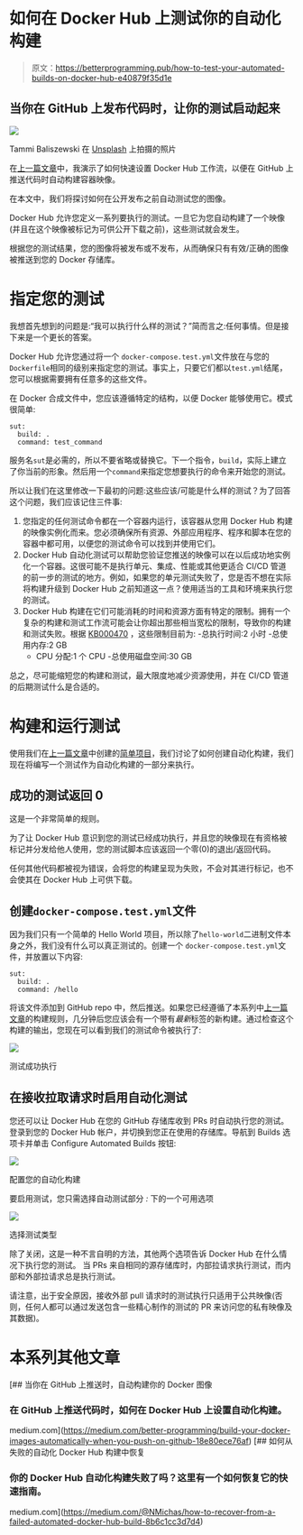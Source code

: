# 如何在 Docker Hub 上测试你的自动化构建

> 原文：<https://betterprogramming.pub/how-to-test-your-automated-builds-on-docker-hub-e40879f35d1e>

## 当你在 GitHub 上发布代码时，让你的测试启动起来

![](img/bcbd3e79714c8f3d0ead44661da31cd2.png)

Tammi Baliszewski 在 [Unsplash](https://unsplash.com?utm_source=medium&utm_medium=referral) 上拍摄的照片

在[上一篇文章](https://medium.com/@NMichas/build-your-docker-images-automatically-when-you-push-on-github-18e80ece76af)中，我演示了如何快速设置 Docker Hub 工作流，以便在 GitHub 上推送代码时自动构建容器映像。

在本文中，我们将探讨如何在公开发布之前自动测试您的图像。

Docker Hub 允许您定义一系列要执行的测试。一旦它为您自动构建了一个映像(并且在这个映像被标记为可供公开下载之前)，这些测试就会发生。

根据您的测试结果，您的图像将被发布或不发布，从而确保只有有效/正确的图像被推送到您的 Docker 存储库。

# 指定您的测试

我想首先想到的问题是:“我可以执行什么样的测试？”简而言之:任何事情。但是接下来是一个更长的答案。

Docker Hub 允许您通过将一个
`docker-compose.test.yml`文件放在与您的`Dockerfile`相同的级别来指定您的测试。事实上，只要它们都以`test.yml`结尾，您可以根据需要拥有任意多的这些文件。

在 Docker 合成文件中，您应该遵循特定的结构，以便 Docker 能够使用它。模式很简单:

```
sut:
  build: .
  command: test_command
```

服务名`sut`是必需的，所以不要省略或替换它。下一个指令，`build`，实际上建立了你当前的形象。然后用一个`command`来指定您想要执行的命令来开始您的测试。

所以让我们在这里修改一下最初的问题:这些应该/可能是什么样的测试？为了回答这个问题，我们应该记住三件事:

1.  您指定的任何测试命令都在一个容器内运行，该容器从您用 Docker Hub 构建的映像实例化而来。您必须确保所有资源、外部应用程序、程序和脚本在您的容器中都可用，以便您的测试命令可以找到并使用它们。
2.  Docker Hub 自动化测试可以帮助您验证您推送的映像可以在以后成功地实例化一个容器。这很可能不是执行单元、集成、性能或其他更适合 CI/CD 管道的前一步的测试的地方。例如，如果您的单元测试失败了，您是否不想在实际将构建升级到 Docker Hub 之前知道这一点？使用适当的工具和环境来执行您的测试。
3.  Docker Hub 构建在它们可能消耗的时间和资源方面有特定的限制。拥有一个复杂的构建和测试工作流可能会让你超出那些相当宽松的限制，导致你的构建和测试失败。根据 [KB000470](https://success.docker.com/article/what-are-the-current-resource-limits-placed-on-automated-builds) ，这些限制目前为:
    -总执行时间:2 小时
    -总使用内存:2 GB
    - CPU 分配:1 个 CPU
    -总使用磁盘空间:30 GB

总之，尽可能缩短您的构建和测试，最大限度地减少资源使用，并在 CI/CD 管道的后期测试什么是合适的。

# 构建和运行测试

使用我们在[上一篇文章](https://medium.com/@NMichas/build-your-docker-images-automatically-when-you-push-on-github-18e80ece76af)中创建的[简单项目](https://github.com/NMichas/dockerbuild)，我们讨论了如何创建自动化构建，我们现在将编写一个测试作为自动化构建的一部分来执行。

## 成功的测试返回 0

这是一个非常简单的规则。

为了让 Docker Hub 意识到您的测试已经成功执行，并且您的映像现在有资格被标记并分发给他人使用，您的测试脚本应该返回一个零(0)的退出/返回代码。

任何其他代码都被视为错误，会将您的构建呈现为失败，不会对其进行标记，也不会使其在 Docker Hub 上可供下载。

## 创建`docker-compose.test.yml`文件

因为我们只有一个简单的 Hello World 项目，所以除了`hello-world`二进制文件本身之外，我们没有什么可以真正测试的。创建一个
`docker-compose.test.yml`文件，并放置以下内容:

```
sut:
  build: .
  command: /hello
```

将该文件添加到 GitHub repo 中，然后推送。如果您已经遵循了本系列中[上一篇文章](https://medium.com/@NMichas/build-your-docker-images-automatically-when-you-push-on-github-18e80ece76af)的构建规则，几分钟后您应该会有一个带有*最新*标签的新构建。通过检查这个构建的输出，您现在可以看到我们的测试命令被执行了:

![](img/53539d1cae76d89e1e6e1de39585cae4.png)

测试成功执行

## 在接收拉取请求时启用自动化测试

您还可以让 Docker Hub 在您的 GitHub 存储库收到 PRs 时自动执行您的测试。登录到您的 Docker Hub 帐户，并切换到您正在使用的存储库。导航到 Builds 选项卡并单击 Configure Automated Builds 按钮:

![](img/7e733769e2fccf9d5800f45726960b14.png)

配置您的自动化构建

要启用测试，您只需选择自动测试部分 *:* 下的一个可用选项

![](img/b5cfb0c46f68c1346a6e1f759f28c6f3.png)

选择测试类型

除了关闭，这是一种不言自明的方法，其他两个选项告诉 Docker Hub 在什么情况下执行您的测试。
当 PRs 来自相同的源存储库时，内部拉请求执行测试，而内部和外部拉请求总是执行测试。

请注意，出于安全原因，接收外部 pull 请求时的测试执行只适用于公共映像(否则，任何人都可以通过发送包含一些精心制作的测试的 PR 来访问您的私有映像及其数据)。

# **本系列其他文章**

[](https://medium.com/better-programming/build-your-docker-images-automatically-when-you-push-on-github-18e80ece76af) [## 当你在 GitHub 上推送时，自动构建你的 Docker 图像

### 在 GitHub 上推送代码时，如何在 Docker Hub 上设置自动化构建。

medium.com](https://medium.com/better-programming/build-your-docker-images-automatically-when-you-push-on-github-18e80ece76af) [](https://medium.com/@NMichas/how-to-recover-from-a-failed-automated-docker-hub-build-8b6c1cc3d7d4) [## 如何从失败的自动化 Docker Hub 构建中恢复

### 你的 Docker Hub 自动化构建失败了吗？这里有一个如何恢复它的快速指南。

medium.com](https://medium.com/@NMichas/how-to-recover-from-a-failed-automated-docker-hub-build-8b6c1cc3d7d4)